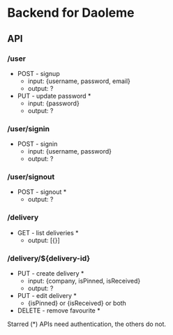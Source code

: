 # Backend for Daoleme

## API

### /user
- POST - signup
  - input: {username, password, email}
  - output: ?
- PUT - update password *
  - input: {password}
  - output: ?

### /user/signin
- POST - signin
  - input: {username, password}
  - output: ?

### /user/signout
- POST - signout *
  - output: ?

### /delivery
- GET - list deliveries *
  - output: [{}]

### /delivery/${delivery-id}
- PUT - create delivery *
  - input: {company, isPinned, isReceived}
  - output: ?
- PUT - edit delivery *
  - {isPinned} or {isReceived} or both
- DELETE - remove favourite *

Starred (*) APIs need authentication, the others do not.